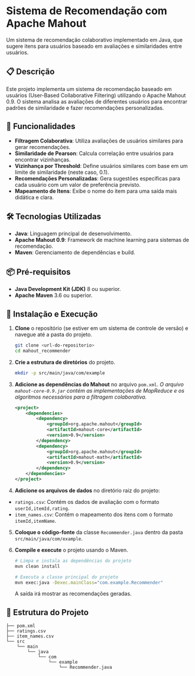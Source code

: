 # Sistema de Recomendação com Apache Mahout

Um sistema de recomendação colaborativo implementado em Java, que sugere itens para usuários baseado em avaliações e similaridades entre usuários.

## 📋 Descrição

Este projeto implementa um sistema de recomendação baseado em usuários (User-Based Collaborative Filtering) utilizando o Apache Mahout 0.9. O sistema analisa as avaliações de diferentes usuários para encontrar padrões de similaridade e fazer recomendações personalizadas.

## 🚀 Funcionalidades

- **Filtragem Colaborativa**: Utiliza avaliações de usuários similares para gerar recomendações.
- **Similaridade de Pearson**: Calcula correlação entre usuários para encontrar vizinhanças.
- **Vizinhança por Threshold**: Define usuários similares com base em um limite de similaridade (neste caso, 0.1).
- **Recomendações Personalizadas**: Gera sugestões específicas para cada usuário com um valor de preferência previsto.
- **Mapeamento de Itens**: Exibe o nome do item para uma saída mais didática e clara.

## 🛠️ Tecnologias Utilizadas

- **Java**: Linguagem principal de desenvolvimento.
- **Apache Mahout 0.9**: Framework de machine learning para sistemas de recomendação.
- **Maven**: Gerenciamento de dependências e build.

## 📦 Pré-requisitos

- **Java Development Kit (JDK)** 8 ou superior.
- **Apache Maven** 3.6 ou superior.

## 🔧 Instalação e Execução

1.  **Clone** o repositório (se estiver em um sistema de controle de versão) e navegue até a pasta do projeto.
    ```bash
    git clone <url-do-repositorio>
    cd mahout_recommender
    ```

2.  **Crie a estrutura de diretórios** do projeto.
    ```bash
    mkdir -p src/main/java/com/example
    ```

3.  **Adicione as dependências do Mahout** no arquivo `pom.xml`.
    *O arquivo `mahout-core-0.9.jar` contém as implementações de MapReduce e os algoritmos necessários para a filtragem colaborativa.*
    ```xml
    <project>
        <dependencies>
            <dependency>
                <groupId>org.apache.mahout</groupId>
                <artifactId>mahout-core</artifactId>
                <version>0.9</version>
            </dependency>
            <dependency>
                <groupId>org.apache.mahout</groupId>
                <artifactId>mahout-math</artifactId>
                <version>0.9</version>
            </dependency>
        </dependencies>
    </project>
    ```
    
4.  **Adicione os arquivos de dados** no diretório raiz do projeto:
- `ratings.csv`: Contém os dados de avaliação com o formato `userId,itemId,rating`.
- `item_names.csv`: Contém o mapeamento dos itens com o formato `itemId,itemName`.

5.  **Coloque o código-fonte** da classe `Recommender.java` dentro da pasta `src/main/java/com/example`.

6.  **Compile e execute** o projeto usando o Maven.
    ```bash
    # Limpa e instala as dependências do projeto
    mvn clean install
    
    # Executa a classe principal do projeto
    mvn exec:java -Dexec.mainClass="com.example.Recommender"
    ```
    A saída irá mostrar as recomendações geradas.

## 📄 Estrutura do Projeto

```
├── pom.xml
├── ratings.csv
├── item_names.csv
└── src
    └── main
        └── java
            └── com
                └── example
                    └── Recommender.java
```
